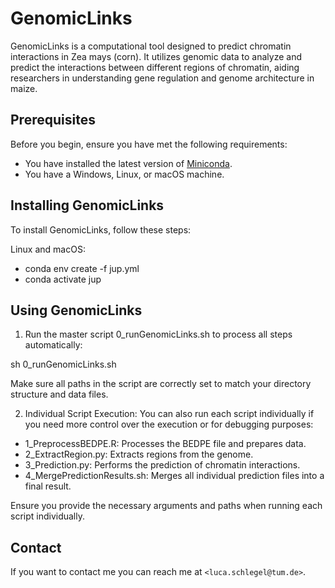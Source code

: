 # GenomicLinks

GenomicLinks is a computational tool designed to predict chromatin interactions in Zea mays (corn). 
It utilizes genomic data to analyze and predict the interactions between different regions of chromatin, aiding researchers in understanding gene regulation and genome architecture in maize.

## Prerequisites

Before you begin, ensure you have met the following requirements:
* You have installed the latest version of [Miniconda](https://docs.conda.io/en/latest/miniconda.html).
* You have a Windows, Linux, or macOS machine.

## Installing GenomicLinks

To install GenomicLinks, follow these steps:

Linux and macOS:
* conda env create -f jup.yml
* conda activate jup


## Using GenomicLinks

1. Run the master script 0_runGenomicLinks.sh to process all steps automatically:

sh 0_runGenomicLinks.sh

Make sure all paths in the script are correctly set to match your directory structure and data files.

2. Individual Script Execution:
You can also run each script individually if you need more control over the execution or for debugging purposes:
* 1_PreprocessBEDPE.R: Processes the BEDPE file and prepares data.
* 2_ExtractRegion.py: Extracts regions from the genome.
* 3_Prediction.py: Performs the prediction of chromatin interactions.
* 4_MergePredictionResults.sh: Merges all individual prediction files into a final result.

Ensure you provide the necessary arguments and paths when running each script individually.


## Contact

If you want to contact me you can reach me at `<luca.schlegel@tum.de>`.


